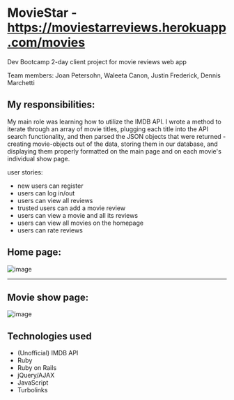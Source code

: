 # MovieStar - https://moviestarreviews.herokuapp.com/movies
Dev Bootcamp 2-day client project for movie reviews web app

Team members: Joan Petersohn, Waleeta Canon, Justin Frederick, Dennis Marchetti

## My responsibilities:

My main role was learning how to utilize the IMDB API. I wrote a method to iterate through an array of movie titles, plugging each title into the API search functionality, and then parsed the JSON objects that were returned - creating movie-objects out of the data, storing them in our database, and displaying them properly formatted on the main page and on each movie's individual show page. 

user stories:

  - new users can register
  - users can log in/out
  - users can view all reviews
  - trusted users can add a movie review
  - users can view a movie and all its reviews
  - users can view all movies on the homepage
  - users can rate reviews
  
## Home page:
![image](https://cloud.githubusercontent.com/assets/19498387/23670876/d0d9bada-032e-11e7-996e-e3985a5f7c53.png)

--------
## Movie show page:
![image](https://cloud.githubusercontent.com/assets/19498387/23670893/e37002d0-032e-11e7-83fa-2bf5d4c335d0.png)

## Technologies used
* (Unofficial) IMDB API
* Ruby
* Ruby on Rails
* jQuery/AJAX
* JavaScript
* Turbolinks
